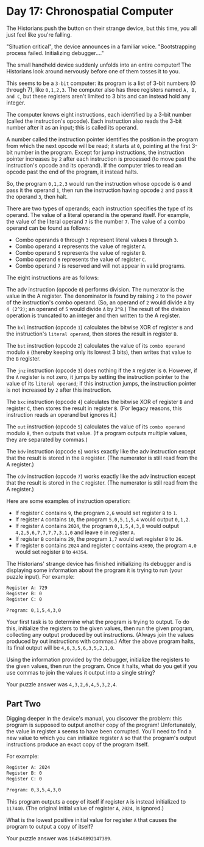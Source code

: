# Day 17: Chronospatial Computer

The Historians push the button on their strange device, but this time, you all just feel like you're falling.

"Situation critical", the device announces in a familiar voice. "Bootstrapping process failed. Initializing debugger...."

The small handheld device suddenly unfolds into an entire computer! The Historians look around nervously before one of them tosses it to you.

This seems to be a `3-bit` computer: its program is a list of 3-bit numbers (0 through 7), like `0,1,2,3`. The computer also has three registers named `A, B, and C`, but these registers aren't limited to 3 bits and can instead hold any integer.

The computer knows eight instructions, each identified by a 3-bit number (called the instruction's opcode). Each instruction also reads the 3-bit number after it as an input; this is called its operand.

A number called the instruction pointer identifies the position in the program from which the next opcode will be read; it starts at `0`, pointing at the first 3-bit number in the program. Except for jump instructions, the instruction pointer increases by `2` after each instruction is processed (to move past the instruction's opcode and its operand). If the computer tries to read an opcode past the end of the program, it instead halts.

So, the program `0,1,2,3` would run the instruction whose opcode is `0` and pass it the operand `1`, then run the instruction having opcode `2` and pass it the operand `3`, then halt.

There are two types of operands; each instruction specifies the type of its operand. The value of a literal operand is the operand itself. For example, the value of the literal operand `7` is the number `7`. The value of a combo operand can be found as follows:

- Combo operands `0` through `3` represent literal values `0` through `3`.
- Combo operand `4` represents the value of register `A`.
- Combo operand `5` represents the value of register `B`.
- Combo operand `6` represents the value of register `C`.
- Combo operand `7` is reserved and will not appear in valid programs.

The eight instructions are as follows:

The adv instruction (opcode `0`) performs division. The numerator is the value in the A register. The denominator is found by raising `2` to the power of the instruction's combo operand. (So, an operand of `2` would divide `A` by `4 (2^2)`; an operand of `5` would divide `A` by `2^B`.) The result of the division operation is truncated to an integer and then written to the A register.

The `bxl` instruction (opcode `1`) calculates the bitwise XOR of register `B` and the instruction's `literal operand`, then stores the result in register `B`.

The `bst` instruction (opcode `2`) calculates the value of its `combo operand` modulo `8` (thereby keeping only its lowest 3 bits), then writes that value to the `B` register.

The `jnz` instruction (opcode `3`) does nothing if the `A` register is `0`. However, if the `A` register is not zero, it jumps by setting the instruction pointer to the value of its `literal operand`; if this instruction jumps, the instruction pointer is not increased by `2` after this instruction.

The `bxc` instruction (opcode `4`) calculates the bitwise XOR of register `B` and register `C`, then stores the result in register `B`. (For legacy reasons, this instruction reads an operand but ignores it.)

The `out` instruction (opcode `5`) calculates the value of its `combo operand` modulo `8`, then outputs that value. (If a program outputs multiple values, they are separated by commas.)

The `bdv` instruction (opcode `6`) works exactly like the adv instruction except that the result is stored in the `B` register. (The numerator is still read from the A register.)

The `cdv` instruction (opcode `7`) works exactly like the adv instruction except that the result is stored in the `C` register. (The numerator is still read from the A register.)

Here are some examples of instruction operation:

- If register `C` contains `9`, the program `2,6` would set register `B` to `1`.
- If register `A` contains `10`, the program `5,0,5,1,5,4` would output `0,1,2`.
- If register `A` contains `2024`, the program `0,1,5,4,3,0` would output `4,2,5,6,7,7,7,7,3,1,0` and leave `0` in register `A`.
- If register `B` contains `29`, the program `1,7` would set register `B` to `26`.
- If register `B` contains `2024` and register `C` contains `43690`, the program `4,0` would set register `B` to `44354`.

The Historians' strange device has finished initializing its debugger and is displaying some information about the program it is trying to run (your puzzle input). For example:

```sh
Register A: 729
Register B: 0
Register C: 0

Program: 0,1,5,4,3,0
```

Your first task is to determine what the program is trying to output. To do this, initialize the registers to the given values, then run the given program, collecting any output produced by out instructions. (Always join the values produced by out instructions with commas.) After the above program halts, its final output will be `4,6,3,5,6,3,5,2,1,0`.

Using the information provided by the debugger, initialize the registers to the given values, then run the program. Once it halts, what do you get if you use commas to join the values it output into a single string?

Your puzzle answer was `4,3,2,6,4,5,3,2,4`.

## Part Two

Digging deeper in the device's manual, you discover the problem: this program is supposed to output another copy of the program! Unfortunately, the value in register `A` seems to have been corrupted. You'll need to find a new value to which you can initialize register `A` so that the program's output instructions produce an exact copy of the program itself.

For example:

```sh
Register A: 2024
Register B: 0
Register C: 0

Program: 0,3,5,4,3,0
```

This program outputs a copy of itself if register `A` is instead initialized to `117440`. (The original initial value of register `A`, `2024`, is ignored.)

What is the lowest positive initial value for register `A` that causes the program to output a copy of itself?

Your puzzle answer was `164540892147389`.
